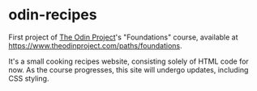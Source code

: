 # odin-recipes

First project of [The Odin Project](https://www.theodinproject.com/about)'s "Foundations" course, available at https://www.theodinproject.com/paths/foundations.

It's a small cooking recipes website, consisting solely of HTML code for now.
As the course progresses, this site will undergo updates, including CSS styling.
